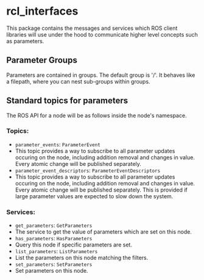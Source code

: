 # rcl_interfaces
This package contains the messages and services which ROS client libraries will use under the hood to
communicate higher level concepts such as parameters.


## Parameter Groups
Parameters are contained in groups.
The default group is '/'.
It behaves like a filepath, where you can nest sub-groups within groups.

## Standard topics for parameters

The ROS API for a node will be as follows inside the node's namespace.

### Topics:
 * `parameter_events`: `ParameterEvent`
  * This topic provides a way to subscribe to all parameter updates occuring on the node, including addition removal and changes in value. Every atomic change will be published separately.
 * `parameter_event_descriptors`: `ParameterEventDescriptors`
  * This topic provides a way to subscribe to all parameter updates occuring on the node, including addition removal and changes in value.
    Every atomic change will be published separately. This is provided if large parameter values are expected to slow down the system.

### Services:

 * `get_parameters`: `GetParameters`
  * The service to get the value of parameters which are set on this node.
 * `has_parameters`: `HasParameters`
  * Query this node if specific parameters are set.
 * `list_parameters`: `ListParameters`
  * List the parameters on this node matching the filters.
 * `set_parameters`: `SetParameters`
  * Set parameters on this node.
